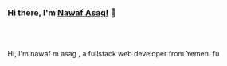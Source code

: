 ### Hi there, I'm [Nawaf Asag!](https://github.com/nawaf-m-asag) 👋



<br />
<br />

Hi, I'm nawaf m asag , a  fullstack web developer from Yemen.
fu

